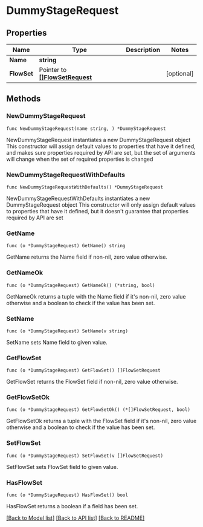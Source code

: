 # DummyStageRequest

## Properties

Name | Type | Description | Notes
------------ | ------------- | ------------- | -------------
**Name** | **string** |  | 
**FlowSet** | Pointer to [**[]FlowSetRequest**](FlowSetRequest.md) |  | [optional] 

## Methods

### NewDummyStageRequest

`func NewDummyStageRequest(name string, ) *DummyStageRequest`

NewDummyStageRequest instantiates a new DummyStageRequest object
This constructor will assign default values to properties that have it defined,
and makes sure properties required by API are set, but the set of arguments
will change when the set of required properties is changed

### NewDummyStageRequestWithDefaults

`func NewDummyStageRequestWithDefaults() *DummyStageRequest`

NewDummyStageRequestWithDefaults instantiates a new DummyStageRequest object
This constructor will only assign default values to properties that have it defined,
but it doesn't guarantee that properties required by API are set

### GetName

`func (o *DummyStageRequest) GetName() string`

GetName returns the Name field if non-nil, zero value otherwise.

### GetNameOk

`func (o *DummyStageRequest) GetNameOk() (*string, bool)`

GetNameOk returns a tuple with the Name field if it's non-nil, zero value otherwise
and a boolean to check if the value has been set.

### SetName

`func (o *DummyStageRequest) SetName(v string)`

SetName sets Name field to given value.


### GetFlowSet

`func (o *DummyStageRequest) GetFlowSet() []FlowSetRequest`

GetFlowSet returns the FlowSet field if non-nil, zero value otherwise.

### GetFlowSetOk

`func (o *DummyStageRequest) GetFlowSetOk() (*[]FlowSetRequest, bool)`

GetFlowSetOk returns a tuple with the FlowSet field if it's non-nil, zero value otherwise
and a boolean to check if the value has been set.

### SetFlowSet

`func (o *DummyStageRequest) SetFlowSet(v []FlowSetRequest)`

SetFlowSet sets FlowSet field to given value.

### HasFlowSet

`func (o *DummyStageRequest) HasFlowSet() bool`

HasFlowSet returns a boolean if a field has been set.


[[Back to Model list]](../README.md#documentation-for-models) [[Back to API list]](../README.md#documentation-for-api-endpoints) [[Back to README]](../README.md)


